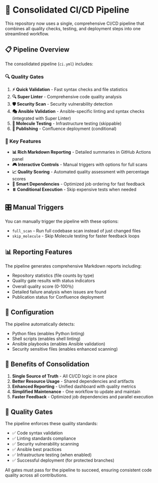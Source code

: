 # 🚀 Consolidated CI/CD Pipeline

This repository now uses a single, comprehensive CI/CD pipeline that combines all quality checks, testing, and deployment steps into one streamlined workflow.

## 📋 Pipeline Overview

The consolidated pipeline (`ci.yml`) includes:

### 🔍 Quality Gates
1. **⚡ Quick Validation** - Fast syntax checks and file statistics
2. **🔍 Super Linter** - Comprehensive code quality analysis
3. **🛡️ Security Scan** - Security vulnerability detection
4. **🎭 Ansible Validation** - Ansible-specific linting and syntax checks (integrated with Super Linter)
5. **🧪 Molecule Testing** - Infrastructure testing (skippable)
6. **🚀 Publishing** - Confluence deployment (conditional)

### 🎯 Key Features

- **📊 Rich Markdown Reporting** - Detailed summaries in GitHub Actions panel
- **🎮 Interactive Controls** - Manual triggers with options for full scans
- **📈 Quality Scoring** - Automated quality assessment with percentage scores
- **🔄 Smart Dependencies** - Optimized job ordering for fast feedback
- **⏸️ Conditional Execution** - Skip expensive tests when needed

## 🎛️ Manual Triggers

You can manually trigger the pipeline with these options:

- `full_scan` - Run full codebase scan instead of just changed files
- `skip_molecule` - Skip Molecule testing for faster feedback loops

## 📊 Reporting Features

The pipeline generates comprehensive Markdown reports including:

- Repository statistics (file counts by type)
- Quality gate results with status indicators
- Overall quality score (0-100％)
- Detailed failure analysis when issues are found
- Publication status for Confluence deployment

## 🔧 Configuration

The pipeline automatically detects:
- Python files (enables Python linting)
- Shell scripts (enables shell linting)
- Ansible playbooks (enables Ansible validation)
- Security sensitive files (enables enhanced scanning)

## 🎪 Benefits of Consolidation

1. **Single Source of Truth** - All CI/CD logic in one place
2. **Better Resource Usage** - Shared dependencies and artifacts
3. **Enhanced Reporting** - Unified dashboard with quality metrics
4. **Simplified Maintenance** - One workflow to update and maintain
5. **Faster Feedback** - Optimized job dependencies and parallel execution

## 🚦 Quality Gates

The pipeline enforces these quality standards:

- ✅ Code syntax validation
- ✅ Linting standards compliance
- ✅ Security vulnerability scanning
- ✅ Ansible best practices
- ✅ Infrastructure testing (when enabled)
- ✅ Successful deployment (for protected branches)

All gates must pass for the pipeline to succeed, ensuring consistent code quality across all contributions.
